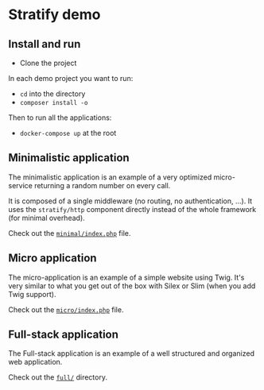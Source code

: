 # Stratify demo

## Install and run

- Clone the project

In each demo project you want to run:

- `cd` into the directory
- `composer install -o`

Then to run all the applications:

- `docker-compose up` at the root

## Minimalistic application

The minimalistic application is an example of a very optimized micro-service returning a random number on every call.

It is composed of a single middleware (no routing, no authentication, …). It uses the `stratify/http` component directly instead of the whole framework (for minimal overhead).

Check out the [`minimal/index.php`](minimal/index.php) file.

## Micro application

The micro-application is an example of a simple website using Twig. It's very similar to what you get out of the box with Silex or Slim (when you add Twig support).

Check out the [`micro/index.php`](micro/index.php) file.

## Full-stack application

The Full-stack application is an example of a well structured and organized web application.

Check out the [`full/`](full/) directory.

